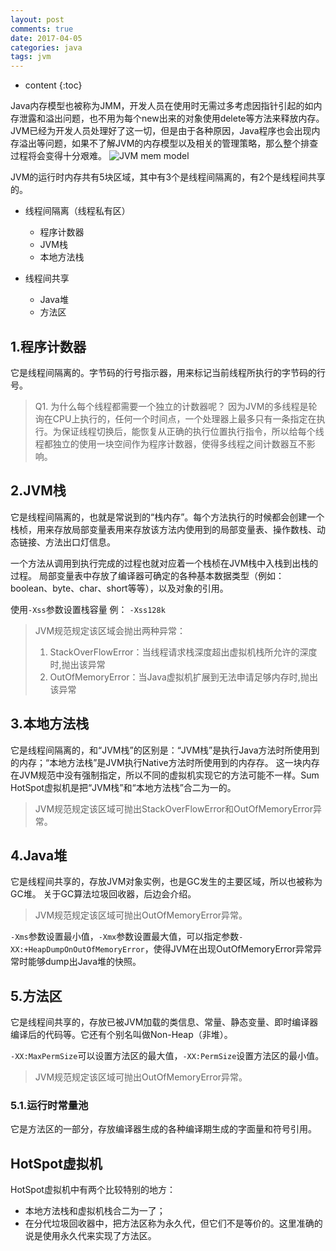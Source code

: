 ```yaml
---
layout: post
comments: true
date: 2017-04-05
categories: java
tags: jvm
---
```


* content
{:toc}


Java内存模型也被称为JMM，开发人员在使用时无需过多考虑因指针引起的如内存泄露和溢出问题，也不用为每个new出来的对象使用delete等方法来释放内存。JVM已经为开发人员处理好了这一切，但是由于各种原因，Java程序也会出现内存溢出等问题，如果不了解JVM的内存模型以及相关的管理策略，那么整个排查过程将会变得十分艰难。
![JVM mem model](http://leocook-blog.test.upcdn.net/JVM%20mem%20model.png "JVM mem model")

JVM的运行时内存共有5块区域，其中有3个是线程间隔离的，有2个是线程间共享的。

- 线程间隔离（线程私有区）
	- 程序计数器
	- JVM栈
	- 本地方法栈

- 线程间共享
	- Java堆
	- 方法区





## 1.程序计数器
它是线程间隔离的。字节码的行号指示器，用来标记当前线程所执行的字节码的行号。

>Q1. 为什么每个线程都需要一个独立的计数器呢？
因为JVM的多线程是轮询在CPU上执行的，任何一个时间点，一个处理器上最多只有一条指定在执行。为保证线程切换后，能恢复从正确的执行位置执行指令，所以给每个线程都独立的使用一块空间作为程序计数器，使得多线程之间计数器互不影响。

## 2.JVM栈

它是线程间隔离的，也就是常说到的“栈内存”。每个方法执行的时候都会创建一个栈桢，用来存放局部变量表用来存放该方法内使用到的局部变量表、操作数栈、动态链接、方法出口灯信息。

一个方法从调用到执行完成的过程也就对应着一个栈桢在JVM栈中入栈到出栈的过程。
局部变量表中存放了编译器可确定的各种基本数据类型（例如：boolean、byte、char、short等等），以及对象的引用。

使用<code>-Xss</code>参数设置栈容量 例： <code>-Xss128k</code>

>JVM规范规定该区域会抛出两种异常：
>1. StackOverFlowError：当线程请求栈深度超出虚拟机栈所允许的深度时,抛出该异常
>2. OutOfMemoryError：当Java虚拟机扩展到无法申请足够内存时,抛出该异常

## 3.本地方法栈

它是线程间隔离的，和“JVM栈”的区别是：“JVM栈”是执行Java方法时所使用到的内存；“本地方法栈”是JVM执行Native方法时所使用到的内存存。
这一块内存在JVM规范中没有强制指定，所以不同的虚拟机实现它的方法可能不一样。Sum HotSpot虚拟机是把“JVM栈”和“本地方法栈”合二为一的。

>JVM规范规定该区域可抛出StackOverFlowError和OutOfMemoryError异常。

## 4.Java堆
它是线程间共享的，存放JVM对象实例，也是GC发生的主要区域，所以也被称为GC堆。
关于GC算法垃圾回收器，后边会介绍。

>JVM规范规定该区域可抛出OutOfMemoryError异常。

<code>-Xms</code>参数设置最小值，<code>-Xmx</code>参数设置最大值，可以指定参数<code>-XX:+HeapDumpOnOutOfMemoryError</code>，使得JVM在出现OutOfMemoryError异常异常时能够dump出Java堆的快照。

## 5.方法区
它是线程间共享的，存放已被JVM加载的类信息、常量、静态变量、即时编译器编译后的代码等。它还有个别名叫做Non-Heap（非堆）。

<code>-XX:MaxPermSize</code>可以设置方法区的最大值，<code>-XX:PermSize</code>设置方法区的最小值。

>JVM规范规定该区域可抛出OutOfMemoryError异常。

### 5.1.运行时常量池
它是方法区的一部分，存放编译器生成的各种编译期生成的字面量和符号引用。


## HotSpot虚拟机
HotSpot虚拟机中有两个比较特别的地方：

- 本地方法栈和虚拟机栈合二为一了；
- 在分代垃圾回收器中，把方法区称为永久代，但它们不是等价的。这里准确的说是使用永久代来实现了方法区。

